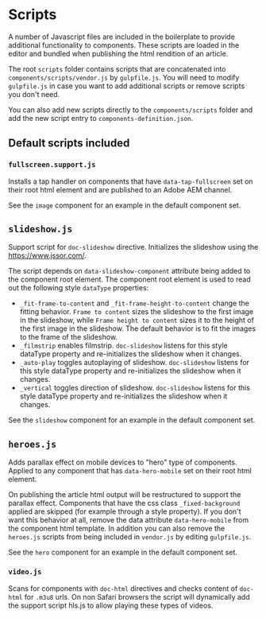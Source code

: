 # Scripts

A number of Javascript files are included in the boilerplate to provide additional functionality to components. These scripts are loaded in the editor and bundled when publishing the html rendition of an article.

The root `scripts` folder contains scripts that are concatenated into `components/scripts/vendor.js` by
`gulpfile.js`. You will need to modify `gulpfile.js` in case you want to add additional scripts or remove scripts you don't need.

You can also add new scripts directly to the `components/scripts` folder and add the new script entry to `components-definition.json`.

## Default scripts included

### `fullscreen.support.js`

Installs a tap handler on components that have `data-tap-fullscreen` set on their root html element and are published to an Adobe AEM channel.

See the `image` component for an example in the default component set.

## `slideshow.js`

Support script for `doc-slideshow` directive.
Initializes the slideshow using the https://www.jssor.com/.

The script depends on `data-slideshow-component` attribute being added to the component root element. The component root element is used to read out the following style `dataType` properties:

- `_fit-frame-to-content` and `_fit-frame-height-to-content` change the fitting behavior. `Frame to content` sizes the slideshow to the first image in the slideshow, while `Frame height to content` sizes it to the height of the first image in the slideshow. The default behavior is to fit the images to the frame of the slideshow.
- `_filmstrip` enables filmstrip. `doc-slideshow` listens for this style dataType property and re-initializes the slideshow when it changes.
- `_auto-play` toggles autoplaying of slideshow. `doc-slideshow` listens for this style dataType property and re-initializes the slideshow when it changes.
- `_vertical` toggles direction of slideshow. `doc-slideshow` listens for this style dataType property and re-initializes the slideshow when it changes.

See the `slideshow` component for an example in the default component set.

## `heroes.js`

Adds parallax effect on mobile devices to "hero" type of components. Applied to any component that has `data-hero-mobile` set on their root html element.

On publishing the article html output will be restructured to support the parallax effect.
Components that have the css class `_fixed-background` applied are skipped (for example through a style property).
If you don't want this behavior at all, remove the data attribute `data-hero-mobile` from the component html template. In addition you can also remove the `heroes.js` scripts from being included in `vendor.js` by editing `gulpfile.js`.

See the `hero` component for an example in the default component set.

### `video.js`

Scans for components with `doc-html` directives and checks content of `doc-html` for `.m3u8` urls. On non Safari browsers the script will dynamically add the support script hls.js to allow playing these types of videos.
